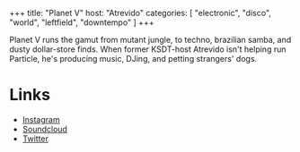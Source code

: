 +++
title: "Planet V"
host: "Atrevido"
categories: [
    "electronic",
    "disco",
    "world",
    "leftfield",
    "downtempo"
]
+++

Planet V runs the gamut from mutant jungle, to techno, brazilian samba, and dusty dollar-store finds. When former KSDT-host Atrevido isn't helping run Particle, he's producing music, DJing, and petting strangers' dogs.

# Links

- [Instagram](https://www.instagram.com/atrevid000/)
- [Soundcloud](https://soundcloud.com/atrevid000)
- [Twitter](https://www.twitter.com/atrevid000/)
